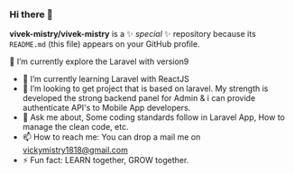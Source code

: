 ### Hi there 👋


**vivek-mistry/vivek-mistry** is a ✨ _special_ ✨ repository because its `README.md` (this file) appears on your GitHub profile.

 🔭 I’m currently explore the Laravel with version9
- 🌱 I’m currently learning Laravel with ReactJS
- 👯 I’m looking to get project that is based on laravel. My strength is developed the strong backend panel for Admin & i can provide authenticate API's to Mobile App developers.
- 💬 Ask me about, Some coding standards follow in Laravel App, How to manage the clean code, etc.
- 📫 How to reach me: You can drop a mail me on vickymistry1818@gmail.com 
- ⚡ Fun fact: LEARN together, GROW together.

